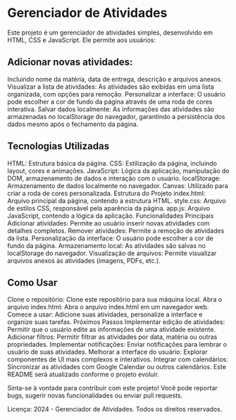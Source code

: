 # Gerenciador de Atividades
Este projeto é um gerenciador de atividades simples, desenvolvido em HTML, CSS e JavaScript. Ele permite aos usuários:

## Adicionar novas atividades:
Incluindo nome da matéria, data de entrega, descrição e arquivos anexos.
Visualizar a lista de atividades: As atividades são exibidas em uma lista organizada, com opções para remoção.
Personalizar a interface: O usuário pode escolher a cor de fundo da página através de uma roda de cores interativa.
Salvar dados localmente: As informações das atividades são armazenadas no localStorage do navegador, garantindo a persistência dos dados mesmo após o fechamento da página.

## Tecnologias Utilizadas
HTML: Estrutura básica da página.
CSS: Estilização da página, incluindo layout, cores e animações.
JavaScript: Lógica da aplicação, manipulação do DOM, armazenamento de dados e interação com o usuário.
localStorage: Armazenamento de dados localmente no navegador.
Canvas: Utilizado para criar a roda de cores personalizada.
Estrutura do Projeto
index.html: Arquivo principal da página, contendo a estrutura HTML.
style.css: Arquivo de estilos CSS, responsável pela aparência da página.
app.js: Arquivo JavaScript, contendo a lógica da aplicação.
Funcionalidades Principais
Adicionar atividades: Permite ao usuário inserir novas atividades com detalhes completos.
Remover atividades: Permite a remoção de atividades da lista.
Personalização da interface: O usuário pode escolher a cor de fundo da página.
Armazenamento local: As atividades são salvas no localStorage do navegador.
Visualização de arquivos: Permite visualizar arquivos anexos às atividades (imagens, PDFs, etc.).

## Como Usar
Clone o repositório: Clone este repositório para sua máquina local.
Abra o arquivo index.html: Abra o arquivo index.html em um navegador web.
Comece a usar: Adicione suas atividades, personalize a interface e organize suas tarefas.
Próximos Passos
Implementar edição de atividades: Permitir que o usuário edite as informações de uma atividade existente.
Adicionar filtros: Permitir filtrar as atividades por data, matéria ou outras propriedades.
Implementar notificações: Enviar notificações para lembrar o usuário de suas atividades.
Melhorar a interface do usuário: Explorar componentes de UI mais complexos e interativos.
Integrar com calendários: Sincronizar as atividades com Google Calendar ou outros calendários.
Este README será atualizado conforme o projeto evoluir.

Sinta-se à vontade para contribuir com este projeto! Você pode reportar bugs, sugerir novas funcionalidades ou enviar pull requests.

Licença: 2024 - Gerenciador de Atividades. Todos os direitos reservados.
